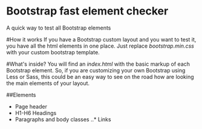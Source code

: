 # Bootstrap fast element checker
A quick way to test all Bootstrap elements

#How it works
If you have a Bootstrap custom layout and you want to test it, you have all the html elements in one place. Just replace *bootstrap.min.css* with your custom bootstrap template. 

#What's inside?
You will find an *index.html* with the basic markup of each Bootstrap element. So, if you are customizing your own Bootstrap using Less or Sass, this could be an easy way to see on the road how are looking the main elements of your layout.

##Elements
* Page header
* H1-H6 Headings
* Paragraphs and body classes
..* Links
